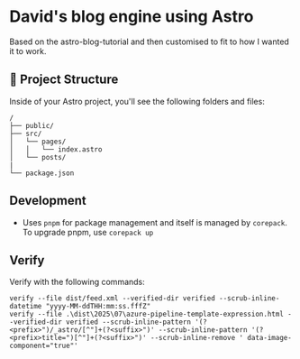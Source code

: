 # David's blog engine using Astro

Based on the astro-blog-tutorial and then customised to fit to how I wanted it to work.

## 🚀 Project Structure

Inside of your Astro project, you'll see the following folders and files:

```text
/
├── public/
├── src/
│   └── pages/
│   │   └── index.astro
│   └── posts/
| 
└── package.json
```

## Development

- Uses `pnpm` for package management and itself is managed by `corepack`. To upgrade pnpm, use `corepack up`

## Verify

Verify with the following commands:

```pwsh
verify --file dist/feed.xml --verified-dir verified --scrub-inline-datetime "yyyy-MM-ddTHH:mm:ss.fffZ"
verify --file .\dist\2025\07\azure-pipeline-template-expression.html --verified-dir verified --scrub-inline-pattern '(?<prefix>")/_astro/[^"]+(?<suffix>")' --scrub-inline-pattern '(?<prefix>title=")[^"]+(?<suffix>")' --scrub-inline-remove ' data-image-component="true"'
```

